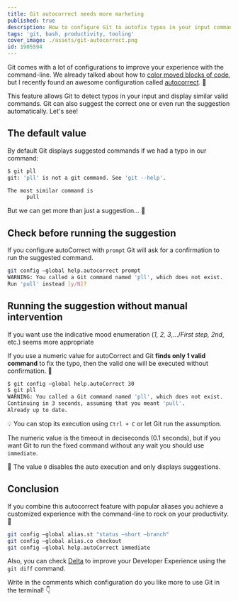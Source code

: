 ```yaml
---
title: Git autocorrect needs more marketing
published: true
description: How to configure Git to autofix typos in your input commands
tags: 'git, bash, productivity, tooling'
cover_image: ./assets/git-autocorrect.png
id: 1905594
---
```


Git comes with a lot of configurations to improve your experience with the command-line. We already talked about how to [color moved blocks of code](https://dev.to/cloudx/how-to-color-the-moved-code-in-git-10ei), but I recently found an awesome configuration called [autocorrect](https://git-scm.com/docs/git-config#Documentation/git-config.txt-helpautoCorrect). 🤩

This feature allows Git to detect typos in your input and display similar valid commands. Git can also suggest the correct one or even run the suggestion automatically. Let's see!

## The default value

By default Git displays suggested commands if we had a typo in our command:

```bash
$ git pll
git: 'pll' is not a git command. See 'git --help'.

The most similar command is
      pull
```

But we can get more than just a suggestion… 👀

## Check before running the suggestion

If you configure autoCorrect with `prompt` Git will ask for a confirmation to run the suggested command.

```bash
git config –global help.autocorrect prompt
WARNING: You called a Git command named 'pll', which does not exist.
Run 'pull' instead [y/N]?
```

## Running the suggestion without manual intervention

If you want use the indicative mood enumeration (_1, 2, 3_,.../_First step, 2nd_, etc.) seems more appropriate

If you use a numeric value for autoCorrect and Git **finds only 1 valid command** to fix the typo, then the valid one will be executed without confirmation. 🚀

```bash
$ git config –global help.autoCorrect 30
$ git pll
WARNING: You called a Git command named 'pll', which does not exist.
Continuing in 3 seconds, assuming that you meant 'pull'.
Already up to date.
```

💡 You can stop its execution using `Ctrl + C` or let Git run the assumption.

The numeric value is the timeout in deciseconds (0.1 seconds), but if you want Git to run the fixed command without any wait you should use `immediate`.

🧠 The value `0` disables the auto execution and only displays suggestions.

## Conclusion

If you combine this autocorrect feature with popular aliases you achieve a customized experience with the command-line to rock on your productivity. 🎸

```bash
git config –global alias.st "status –short –branch"
git config –global alias.co checkout
git config –global help.autoCorrect immediate
```

Also, you can check [Delta](https://dev.to/cloudx/delta-a-new-git-diff-tool-to-rock-your-productivity-2773) to improve your Developer Experience using the `git diff` command.

Write in the comments which configuration do you like more to use Git in the terminal! 👇

